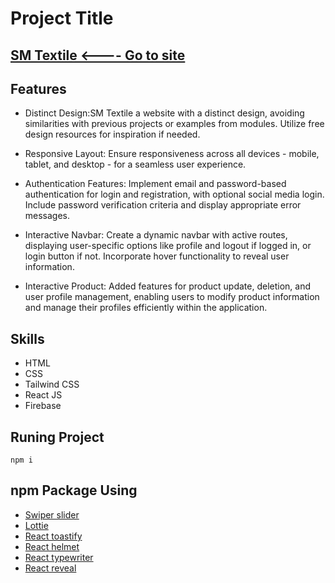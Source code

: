 # Project Title

## [SM Textile <---- Go to site](https://sm-textile-ef353.web.app/)

## Features

 - Distinct Design:SM Textile a website with a distinct design, avoiding similarities with previous projects or examples from modules. Utilize free design resources for inspiration if needed.

 - Responsive Layout: Ensure responsiveness across all devices - mobile, tablet, and desktop - for a seamless user experience.

 - Authentication Features: Implement email and password-based authentication for login and registration, with optional social media login. Include password verification criteria and display appropriate error messages.

 - Interactive Navbar: Create a dynamic navbar with active routes, displaying user-specific options like profile and logout if logged in, or login button if not. Incorporate hover functionality to reveal user information.

 - Interactive Product: Added features for product update, deletion, and user profile management, enabling users to modify product information and manage their profiles efficiently within the application.

## Skills
 - HTML
 - CSS
 - Tailwind CSS
 - React JS
 - Firebase

## Runing Project 
```
npm i

```

## npm Package Using


- [Swiper slider](https://swiperjs.com/)
- [Lottie](https://www.npmjs.com/package/lottie-react)
- [React toastify](https://www.npmjs.com/package/react-toastify)
- [React helmet](https://www.npmjs.com/package/react-helmet-async)
- [React typewriter](https://www.npmjs.com/package/react-simple-typewriter)
- [React reveal](https://www.npmjs.com/package/react-awesome-reveal)
